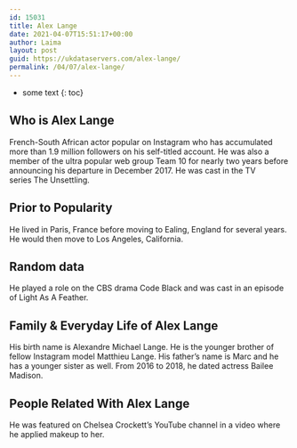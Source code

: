```yaml
---
id: 15031
title: Alex Lange
date: 2021-04-07T15:51:17+00:00
author: Laima
layout: post
guid: https://ukdataservers.com/alex-lange/
permalink: /04/07/alex-lange/
---
```


* some text
{: toc}


## Who is Alex Lange
                  
                  
                  
French-South African actor popular on Instagram who has accumulated more than 1.9 million followers on his self-titled account. He was also a member of the ultra popular web group Team 10 for nearly two years before announcing his departure in December 2017. He was cast in the TV series The Unsettling. 
                  
              
            
              
            
                
                
                
## Prior to Popularity
                  
                  
                  
He lived in Paris, France before moving to Ealing, England for several years. He would then move to Los Angeles, California. 
                  
              
            
              
            
                
                
                
## Random data
                  
                  
                  
He played a role on the CBS drama Code Black and was cast in an episode of Light As A Feather. 
                  
              
            
              
            
                
                
                
## Family & Everyday Life of Alex Lange
                  
                  
                  
His birth name is Alexandre Michael Lange. He is the younger brother of fellow Instagram model Matthieu Lange. His father&#8217;s name is Marc and he has a younger sister as well. From 2016 to 2018, he dated actress Bailee Madison. 
                  
              
            
              
            
                
                
                
## People Related With Alex Lange
                  
                  
                  
He was featured on Chelsea Crockett&#8217;s YouTube channel in a video where he applied makeup to her. 
                  
              
            
              
            
                
              
            
              
              
            
            
              
            
          
          
          